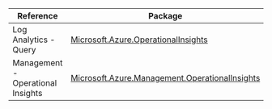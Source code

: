| Reference | Package | Source |
|---|---|---|
|Log Analytics - Query|[Microsoft.Azure.OperationalInsights](https://www.nuget.org/packages/Microsoft.Azure.OperationalInsights)|[GitHub](https://github.com/Azure/azure-sdk-for-net)|
|Management - Operational Insights|[Microsoft.Azure.Management.OperationalInsights](https://www.nuget.org/packages/Microsoft.Azure.Management.OperationalInsights)|[GitHub](https://github.com/Azure/azure-sdk-for-net)|
